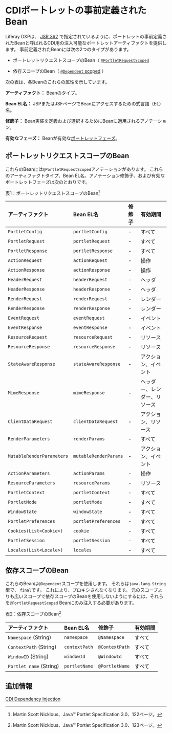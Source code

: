 # CDIポートレットの事前定義されたBean

Liferay DXPは、 [JSR 362](https://jcp.org/en/jsr/detail?id=362) で指定されているように、ポートレットの事前定義されたBeanと呼ばれるCDI用の注入可能なポートレットアーティファクトを提供します。  事前定義されたBeanには次の2つのタイプがあります。

* ポートレットリクエストスコープのBean（ [`@PortletRequestScoped`](https://learn.liferay.com/reference/latest/en/portlet-api/javax/portlet/annotations/PortletRequestScoped.html)

* 依存スコープのBean（ [`@Dependent` scoped](https://docs.oracle.com/javaee/7/api/javax/enterprise/context/Dependent.html) ）

次の表は、各Beanのこれらの属性を示しています。

**アーティファクト：** Beanのタイプ。

**Bean EL名：** JSPまたはJSFページでBeanにアクセスするための式言語（EL）名。

**修飾子：** Bean実装を定義および選択するためにBeanに適用されるアノテーション。

**有効なフェーズ：** Beanが有効な[ポートレットフェーズ](../../reference/portlets.md)。

## ポートレットリクエストスコープのBean

これらのBeanには`@PortletRequestScoped`アノテーションがあります。 これらのアーティファクトタイプ、Bean EL名、アノテーション修飾子、および有効なポートレットフェーズは次のとおりです。

表1：ポートレットリクエストスコープのBean[^1]

| アーティファクト                      | Bean EL名              | 修飾子 | 有効期間           |
|:----------------------------- |:--------------------- |:--- |:-------------- |
| `PortletConfig`               | `portletConfig`       | -   | すべて            |
| `PortletRequest`              | `portletRequest`      | -   | すべて            |
| `PortletResponse`             | `portletResponse`     | -   | すべて            |
| `ActionRequest`               | `actionRequest`       | -   | 操作             |
| `ActionResponse`              | `actionResponse`      | -   | 操作             |
| `HeaderRequest`               | `headerRequest`       | -   | ヘッダ            |
| `HeaderResponse`              | `headerResponse`      | -   | ヘッダ            |
| `RenderRequest`               | `renderRequest`       | -   | レンダー           |
| `RenderResponse`              | `renderResponse`      | -   | レンダー           |
| `EventRequest`                | `eventRequest`        | -   | イベント           |
| `EventResponse`               | `eventResponse`       | -   | イベント           |
| `ResourceRequest`             | `resourceRequest`     | -   | リソース           |
| `ResourceResponse`            | `resourceResponse`    | -   | リソース           |
| `StateAwareResponse`          | `stateAwareResponse`  | -   | アクション、イベント     |
| `MimeResponse`                | `mimeResponse`        | -   | ヘッダー、レンダー、リソース |
| `ClientDataRequest`           | `clientDataRequest`   | -   | アクション、リソース     |
| `RenderParameters`            | `renderParams`        | -   | すべて            |
| `MutableRenderParameters`     | `mutableRenderParams` | -   | アクション、イベント     |
| `ActionParameters`            | `actionParams`        | -   | 操作             |
| `ResourceParameters`          | `resourceParams`      | -   | リソース           |
| `PortletContext`              | `portletContext`      | -   | すべて            |
| `PortletMode`                 | `portletMode`         | -   | すべて            |
| `WindowState`                 | `windowState`         | -   | すべて            |
| `PortletPreferences`          | `portletPreferences`  | -   | すべて            |
| `Cookies(List<Cookie>)` | `cookie`              | -   | すべて            |
| `PortletSession`              | `portletSession`      | -   | すべて            |
| `Locales(List<Locale>)` | `locales`             | -   | すべて            |

## 依存スコープのBean

これらのBeanは`@Dependent`スコープを使用します。 それらは`java.lang.String`型で、 `final`です。 これにより、プロキシされなくなります。  元のスコープよりも広いスコープで依存スコープのBeanを使用しないようにするには、それらを`@PortletRequestScoped` Beanにのみ注入する必要があります。

表2：依存スコープのBean[^2]

| アーティファクト                | Bean EL名      | 修飾子            | 有効期間 |
|:----------------------- |:------------- |:-------------- |:---- |
| `Namespace` (String)    | `namespace`   | `@Namespace`   | すべて  |
| `ContextPath` (String)  | `contextPath` | `@ContextPath` | すべて  |
| `WindowID` (String)     | `windowId`    | `@WindowId`    | すべて  |
| `Portlet name` (String) | `portletName` | `@PortletName` | すべて  |

## 追加情報

[CDI Dependency Injection](../../../core-frameworks/dependency-injection.md)

[^1]: Martin Scott Nicklous、Java&trade; Portlet Specification 3.0、122ページ。

[^2]: Martin Scott Nicklous、Java&trade; Portlet Specification 3.0、123ページ。